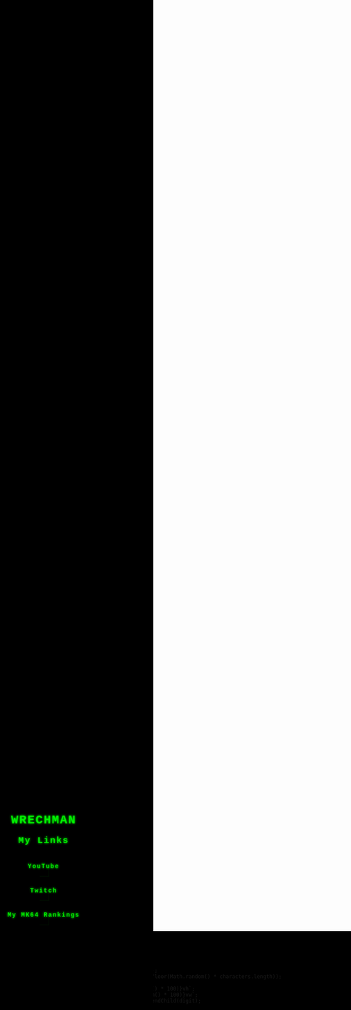 <!DOCTYPE html>
<html>
<head>
  <title>My Links</title>
  <style>
    body {
      font-family: 'Courier New', monospace;
      margin: 0;
      padding: 0;
      height: 100vh;
      display: flex;
      align-items: center;
      justify-content: center;
      background-color: #000000;
      overflow: hidden;
    }
    
    .container {
      width: 100%;
      height: 100vh;
      background-color: rgba(0, 0, 0, 0.7);
      border-radius: 8px;
      box-shadow: 0 2px 4px rgba(0, 0, 0, 0.7);
      position: relative;
    }
    
    h1, h2, a {
      color: #00ff00;
      text-align: center;
      margin: 0;
      letter-spacing: 2px;
      font-weight: bold;
      padding-top: 20px;
      text-shadow: 0 0 5px #00ff00;
      animation: glitch 0.5s infinite;
    }
    
    ul {
      list-style-type: none;
      padding: 0;
      margin-top: 30px;
      text-align: center;
    }
    
    li {
      margin-bottom: 20px;
      position: relative;
    }
    
    a {
      display: inline-block;
      text-decoration: none;
      padding: 10px 20px;
      border-radius: 4px;
      transition: color 0.3s ease;
      position: relative;
      z-index: 1;
    }
    
    a:hover {
      color: #00cc00;
    }
    
    .digital-rain {
      position: absolute;
      width: 100%;
      height: 100%;
      background: black;
      overflow: hidden;
      z-index: -1;
    }
    
    .digit {
      position: absolute;
      font-size: 16px;
      color: #00ff00;
      animation: digitalRain 10s infinite linear;
    }
    
    .arrow {
      position: absolute;
      width: 20px;
      height: 20px;
      transform: rotate(-45deg); /* Updated rotation angle */
      border-bottom: 2px solid #00ff00;
      border-right: 2px solid #00ff00;
      animation: arrowSwoop 1s infinite;
      z-index: 0;
    }
    
    @keyframes digitalRain {
      0% {
        transform: translateY(-10vh);
      }
      100% {
        transform: translateY(110vh);
      }
    }
    
    @keyframes glitch {
      0% {
        transform: translate(0);
        opacity: 1;
      }
      25% {
        transform: translate(-2px, 2px);
        opacity: 0.9;
      }
      50% {
        transform: translate(-2px, -2px);
        opacity: 0.8;
      }
      75% {
        transform: translate(2px, -2px);
        opacity: 0.9;
      }
      100% {
        transform: translate(0);
        opacity: 1;
      }
    }
    
    @keyframes arrowSwoop {
      0% {
        transform: translateY(-10px);
        opacity: 0;
      }
      50% {
        transform: translateY(5px);
        opacity: 1;
      }
      100% {
        transform: translateY(0);
        opacity: 0;
      }
    }
  </style>
</head>
<body>
  <div class="container">
    <h1>WRECHMAN</h1>
    <h2>My Links</h2>
    <ul>
      <li>
        <a href="https://www.youtube.com/channel/UCoBqZ-Z-wdJifnfe7LzMyfw">YouTube</a>
        <span class="arrow" style="left: calc(50% - 10px); top: 30px;"></span>
      </li>
      <li>
        <a href="https://www.twitch.tv/wrechman_">Twitch</a>
        <span class="arrow" style="left: calc(50% - 10px); top: 30px;"></span>
      </li>
      <li>
        <a href="https://www.mariokart64.com/mk64/players/3342">My MK64 Rankings</a>
        <span class="arrow" style="left: calc(50% - 10px); top: 30px;"></span>
      </li>
    </ul>
    <div class="digital-rain">
      
      <script>
        const characters = "0123456789";
        const digitCount = 100;

        for (let i = 0; i < digitCount; i++) {
          const digit = document.createElement('span');
          digit.textContent = characters.charAt(Math.floor(Math.random() * characters.length));
          digit.classList.add('digit');
          digit.style.top = `${Math.floor(Math.random() * 100)}vh`;
          digit.style.left = `${Math.floor(Math.random() * 100)}vw`;
          document.querySelector('.digital-rain').appendChild(digit);
        }
      </script>
    </div>
  </div>
</body>
</html>
